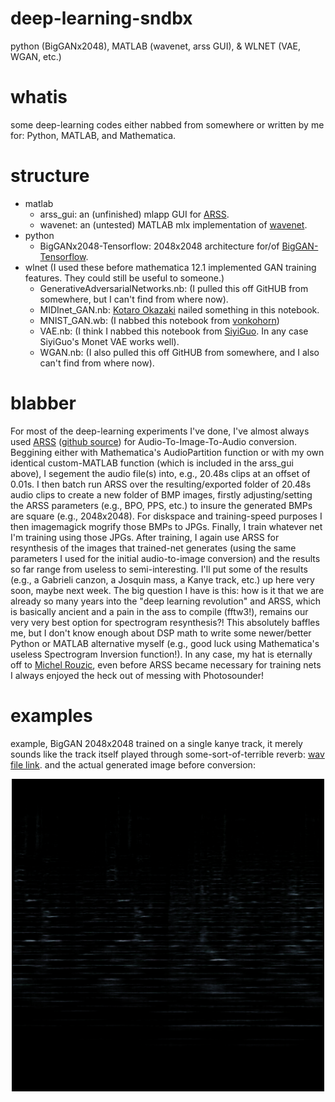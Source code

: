 # deep-learning-sndbx
python (BigGANx2048), MATLAB (wavenet, arss GUI), &amp; WLNET (VAE, WGAN, etc.)
# whatis
some deep-learning codes either nabbed from somewhere or written by me for: Python, MATLAB, and Mathematica.  
# structure
* matlab
   * arss_gui: an (unfinished) mlapp GUI for [ARSS](http://arss.sourceforge.net).
   * wavenet: an (untested) MATLAB mlx implementation of [wavenet](https://github.com/ibab/tensorflow-wavenet). 
* python
   * BigGANx2048-Tensorflow: 2048x2048 architecture for/of [BigGAN-Tensorflow](https://github.com/taki0112/BigGAN-Tensorflow). 
* wlnet (I used these before mathematica 12.1 implemented GAN training features.  They could still be useful to someone.)
   * GenerativeAdversarialNetworks.nb: (I pulled this off GitHUB from somewhere, but I can't find from where now).
   * MIDInet_GAN.nb: [Kotaro Okazaki](https://community.wolfram.com/groups/-/m/t/1435251) nailed something in this notebook.
   * MNIST_GAN.wb: (I nabbed this notebook from [vonkohorn](https://github.com/vonkohorn/wolfram-playtime))
   * VAE.nb: (I think I nabbed this notebook from [SiyiGuo](https://github.com/SiyiGuo/Image-Generation-with-VAE-network).  In any case SiyiGuo's Monet VAE works well).
   * WGAN.nb: (I also pulled this off GitHUB from somewhere, and I also can't find from where now).
# blabber
For most of the deep-learning experiments I've done, I've almost always used [ARSS](http://arss.sourceforge.net) ([github source](https://github.com/derselbst/ARSS)) for Audio-To-Image-To-Audio conversion. Beggining either with Mathematica's AudioPartition function or with my own identical custom-MATLAB function (which is included in the arss_gui above), I segement the audio file(s) into, e.g., 20.48s clips at an offset of 0.01s.  I then batch run ARSS over the resulting/exported folder of 20.48s audio clips to create a new folder of BMP images, firstly adjusting/setting the ARSS parameters (e.g., BPO, PPS, etc.) to insure the generated BMPs are square (e.g., 2048x2048).  For diskspace and training-speed purposes I then imagemagick mogrify those BMPs to JPGs.  Finally, I train whatever net I'm training using those JPGs.  After training, I again use ARSS for resynthesis of the images that trained-net generates (using the same parameters I used for the initial audio-to-image conversion) and the results so far range from useless to semi-interesting.  I'll put some of the results (e.g., a Gabrieli canzon, a Josquin mass, a Kanye track, etc.) up here very soon, maybe next week.  The big question I have is this: how is it that we are already so many years into the "deep learning revolution" and ARSS, which is basically ancient and a pain in the ass to compile (fftw3!), remains our very very best option for spectrogram resynthesis?!  This absolutely baffles me, but I don't know enough about DSP math to write some newer/better Python or MATLAB alternative myself (e.g., good luck using Mathematica's useless Spectrogram Inversion function!).  In any case, my hat is eternally off to [Michel Rouzic](https://github.com/Photosounder), even before ARSS became necessary for training nets I always enjoyed the heck out of messing with Photosounder!


# examples
example, BigGAN 2048x2048 trained on a single kanye track, it merely sounds like the track itself played through some-sort-of-terrible reverb:
[wav file link](http://bit.ly/3023wQl). and the actual generated image before conversion:
<p align="center">
<img src="BigGAN_train_34_07616.png" width="500" height="500">
</p>
